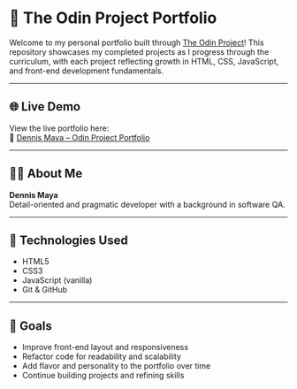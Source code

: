 # 🧭 The Odin Project Portfolio

Welcome to my personal portfolio built through [The Odin Project](https://www.theodinproject.com/)! This repository showcases my completed projects as I progress through the curriculum, with each project reflecting growth in HTML, CSS, JavaScript, and front-end development fundamentals.

---

## 🌐 Live Demo

View the live portfolio here:  
🔗 [Dennis Maya – Odin Project Portfolio](https://dennismaya.github.io/the-odin-project/)

---

## 👨‍💻 About Me

**Dennis Maya**  
Detail-oriented and pragmatic developer with a background in software QA.

---

## 🚀 Technologies Used

- HTML5
- CSS3
- JavaScript (vanilla)
- Git & GitHub

---

## 📌 Goals

- Improve front-end layout and responsiveness
- Refactor code for readability and scalability
- Add flavor and personality to the portfolio over time
- Continue building projects and refining skills
